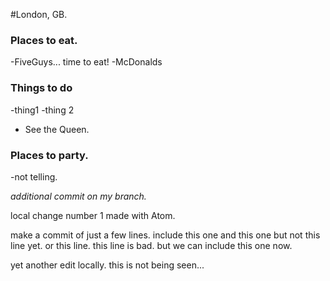 #London, GB.

### Places to eat.
-FiveGuys... time to eat!
-McDonalds

### Things to do
-thing1
-thing 2
- See the Queen.

### Places to party.
-not telling.

*additional commit on my branch.*

local change number 1 made with Atom.

make a commit of just a few lines.
include this one
and this one
but not this line yet.
or this line. this line is bad.
but we can include this one now.

yet another edit locally.
this is not being seen...
